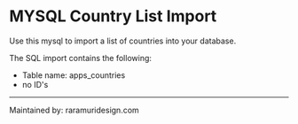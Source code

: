 # MYSQL Country List Import

Use this mysql to import a list of countries into your database.

The SQL import contains the following:
- Table name: apps_countries
- no ID's


----------------------------------
Maintained by:
raramuridesign.com